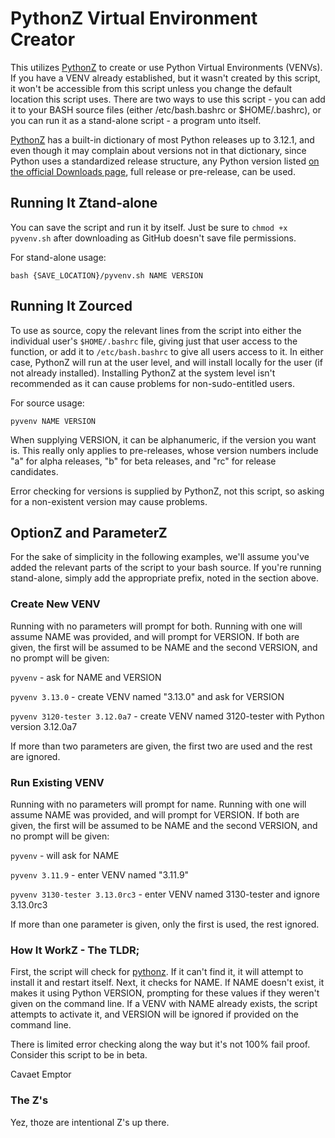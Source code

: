 # PythonZ Virtual Environment Creator
This utilizes [PythonZ](https://github.com/saghul/pythonz) to create or use Python Virtual Environments (VENVs). If you have a VENV already established, but it wasn't created by this script, it won't be accessible from this script unless you change the default location this script uses. There are two ways to use this script - you can add it to your BASH source files (either /etc/bash.bashrc or $HOME/.bashrc), or you can run it as a stand-alone script - a program unto itself.

[PythonZ](https://github.com/saghul/pythonz) has a built-in dictionary of most Python releases up to 3.12.1, and even though it may complain about versions not in that dictionary, since Python uses a standardized release structure, any Python version listed [on the official Downloads page](https://www.python.org/downloads/source/), full release or pre-release, can be used.

## Running It Ztand-alone
You can save the script and run it by itself. Just be sure to `chmod +x pyvenv.sh` after downloading as GitHub doesn't save file permissions.

For stand-alone usage:

    bash {SAVE_LOCATION}/pyvenv.sh NAME VERSION

## Running It Zourced
To use as source, copy the relevant lines from the script into either the individual user's `$HOME/.bashrc` file, giving just that user access to the function, or add it to `/etc/bash.bashrc` to give all users access to it. In either case, PythonZ will run at the user level, and will install locally for the user (if not already installed). Installing PythonZ at the system level isn't recommended as it can cause problems for non-sudo-entitled users.

For source usage:

    pyvenv NAME VERSION

When supplying VERSION, it can be alphanumeric, if the version you want is. This really only applies to pre-releases, whose version numbers include "a" for alpha releases, "b" for beta releases, and "rc" for release candidates.

Error checking for versions is supplied by PythonZ, not this script, so asking for a non-existent version may cause problems.

## OptionZ and ParameterZ
For the sake of simplicity in the following examples, we'll assume you've added the relevant parts of the script to your bash source. If you're running stand-alone, simply add the appropriate prefix, noted in the section above.

### Create New VENV
Running with no parameters will prompt for both. Running with one will assume NAME was provided, and will prompt for VERSION. If both are given, the first will be assumed to be NAME and the second VERSION, and no prompt will be given:

`pyvenv`                      - ask for NAME and VERSION

`pyvenv 3.13.0`               - create VENV named "3.13.0" and ask for VERSION

`pyvenv 3120-tester 3.12.0a7` - create VENV named 3120-tester with Python version 3.12.0a7

If more than two parameters are given, the first two are used and the rest are ignored.

### Run Existing VENV
Running with no parameters will prompt for name. Running with one will assume NAME was provided, and will prompt for VERSION. If both are given, the first will be assumed to be NAME and the second VERSION, and no prompt will be given:

`pyvenv`                      - will ask for NAME

`pyvenv 3.11.9`               - enter VENV named "3.11.9"

`pyvenv 3130-tester 3.13.0rc3` - enter VENV named 3130-tester and ignore 3.13.0rc3

If more than one parameter is given, only the first is used, the rest ignored.

### How It WorkZ - The TLDR;
First, the script will check for [pythonz](https://github.com/saghul/pythonz). If it can't find it, it will attempt to install it and restart itself.
Next, it checks for NAME. If NAME doesn't exist, it makes it using Python VERSION, prompting for these values if they weren't given on the command line.
If a VENV with NAME already exists, the script attempts to activate it, and VERSION will be ignored if provided on the command line.

There is limited error checking along the way but it's not 100% fail proof. Consider this script to be in beta.

Cavaet Emptor
### The Z's
Yez, thoze are intentional Z's up there.
